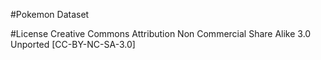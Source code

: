 #Pokemon Dataset

#License
Creative Commons Attribution Non Commercial Share Alike 3.0 Unported
[CC-BY-NC-SA-3.0]